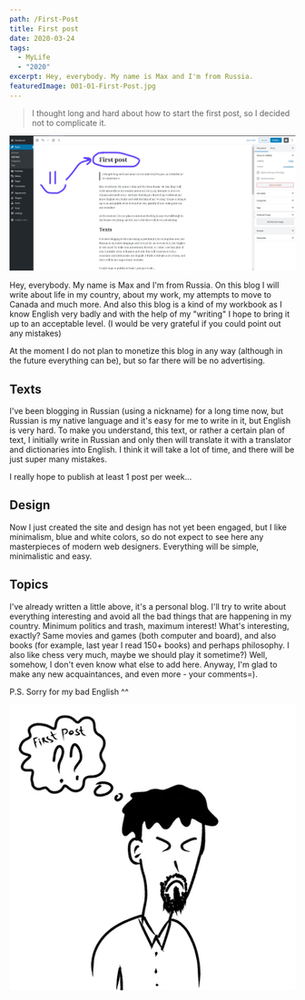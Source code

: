 ```yaml
---
path: /First-Post
title: First post
date: 2020-03-24
tags:
  - MyLife
  - "2020"
excerpt: Hey, everybody. My name is Max and I'm from Russia.
featuredImage: 001-01-First-Post.jpg
---
```

> I thought long and hard about how to start the first post, so I decided not to complicate it.

![My First Post Image](/images/uploads/001-01-first-post.jpg "My First Post")

Hey, everybody. My name is Max and I'm from Russia. On this blog I will write about life in my country, about my work, my attempts to move to Canada and much more. And also this blog is a kind of my workbook as I know English very badly and with the help of my "writing" I hope to bring it up to an acceptable level. (I would be very grateful if you could point out any mistakes)

At the moment I do not plan to monetize this blog in any way (although in the future everything can be), but so far there will be no advertising.

## Texts

I've been blogging in Russian (using a nickname) for a long time now, but Russian is my native language and it's easy for me to write in it, but English is very hard. To make you understand, this text, or rather a certain plan of text, I initially write in Russian and only then will translate it with a translator and dictionaries into English. I think it will take a lot of time, and there will be just super many mistakes.

I really hope to publish at least 1 post per week…

## Design

Now I just created the site and design has not yet been engaged, but I like minimalism, blue and white colors, so do not expect to see here any masterpieces of modern web designers. Everything will be simple, minimalistic and easy.

## Topics

I've already written a little above, it's a personal blog. I'll try to write about everything interesting and avoid all the bad things that are happening in my country. Minimum politics and trash, maximum interest! What's interesting, exactly? Same movies and games (both computer and board), and also books (for example, last year I read 150+ books) and perhaps philosophy. I also like chess very much, maybe we should play it sometime?)
Well, somehow, I don't even know what else to add here. Anyway, I'm glad to make any new acquaintances, and even more - your comments=).

P.S. Sorry for my bad English ^^

![First Post Smile](/images/uploads/001-02-first-post-smile.png "Comix? Traaaash")